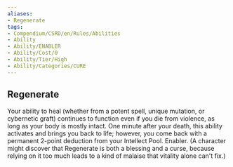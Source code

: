 ```yaml
---
aliases:
- Regenerate
tags:
- Compendium/CSRD/en/Rules/Abilities
- Ability
- Ability/ENABLER
- Ability/Cost/0
- Ability/Tier/High
- Ability/Categories/CURE
---
```


  
## Regenerate  
Your ability to heal (whether from a potent spell, unique mutation, or cybernetic graft) continues to function even if you die from violence, as long as your body is mostly intact. One minute after your death, this ability activates and brings you back to life; however, you come back with a permanent 2-point deduction from your Intellect Pool. Enabler. (A character might discover that Regenerate is both a blessing and a curse, because relying on it too much leads to a kind of malaise that vitality alone can't fix.) 